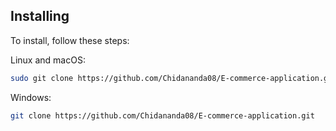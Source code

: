 
## Installing 

To install, follow these steps:

Linux and macOS:

```bash
sudo git clone https://github.com/Chidananda08/E-commerce-application.git
```

Windows:

```bash
git clone https://github.com/Chidananda08/E-commerce-application.git
```


